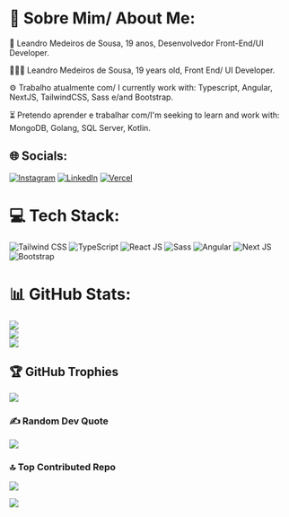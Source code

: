 # 💫 Sobre Mim/ About Me:

👋 Leandro Medeiros de Sousa, 19 anos, Desenvolvedor Front-End/UI Developer.

👋🇺🇸 Leandro Medeiros de Sousa, 19 years old, Front End/ UI Developer.

⚙️ Trabalho atualmente com/ I currently work with: Typescript, Angular, NextJS, TailwindCSS, Sass e/and Bootstrap. 

⏳ Pretendo aprender e trabalhar com/I'm seeking to learn and work with: MongoDB,  Golang, SQL Server, Kotlin.

## 🌐 Socials:
[![Instagram](https://img.shields.io/badge/Instagram-%23E4405F.svg?style-for-the-badge&logo=Instagram&logoColor=white)](https://instagram.com/sousalmd) [![LinkedIn](https://img.shields.io/badge/LinkedIn-%230077B5.svg?style-for-the-badge&logo=linkedin&logoColor=white)](https://linkedin.com/in/leosousadev) 
[![Vercel](https://img.shields.io/badge/Vercel-black?style-for-the-badge&logo=Portfolio&logoColor=white)](https://portfolio-leosousadev.vercel.app)

# 💻 Tech Stack:
![Tailwind CSS](https://img.shields.io/badge/Tailwind-cyan?style=for-the-badge&logo=tailwindcss&logoColor=white)
![TypeScript](https://img.shields.io/badge/TypeScript-blue?style=for-the-badge&logo=typescript&logoColor=white) ![React JS](https://img.shields.io/badge/React-blue?style=for-the-badge&logo=react&logoColor=white) ![Sass](https://img.shields.io/badge/Sass-pink?style=for-the-badge&logo=sass&logoColor=white)
![Angular](https://img.shields.io/badge/angular-%23DD0031.svg?style=for-the-badge&logo=angular&logoColor=white) ![Next JS](https://img.shields.io/badge/Next-black?style=for-the-badge&logo=next.js&logoColor=white)   ![Bootstrap](https://img.shields.io/badge/bootstrap-%238511FA.svg?style=for-the-badge&logo=bootstrap&logoColor=white)
# 📊 GitHub Stats:
![](https://github-readme-stats.vercel.app/api?username=sousalmdev&theme=dark&hide_border=false&include_all_commits=true&count_private=false)<br/>
![](https://github-readme-streak-stats.herokuapp.com/?user=sousalmdev&theme=dark&hide_border=false)<br/>
![](https://github-readme-stats.vercel.app/api/top-langs/?username=sousalmdev&theme=dark&hide_border=false&include_all_commits=true&count_private=false&layout=compact)

## 🏆 GitHub Trophies
![](https://github-profile-trophy.vercel.app/?username=sousalmdev&theme=radical&no-frame=true&no-bg=false&margin-w=4)

### ✍️ Random Dev Quote
![](https://quotes-github-readme.vercel.app/api?type=horizontal&theme=merko)

### 🔝 Top Contributed Repo
![](https://github-contributor-stats.vercel.app/api?username=sousalmdev&limit=5&theme=dark&combine_all_yearly_contributions=true)

[![](https://visitcount.itsvg.in/api?id=sousalmdev&icon=2&color=12)](https://visitcount.itsvg.in)
